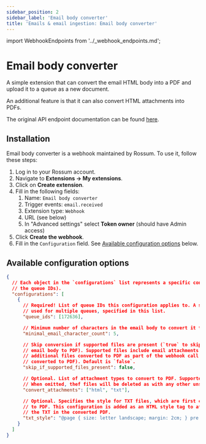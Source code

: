 ```yaml
---
sidebar_position: 2
sidebar_label: 'Email body converter'
title: 'Emails & email ingestion: Email body converter'
---
```


import WebhookEndpoints from '../\_webhook_endpoints.md';

# Email body converter

A simple extension that can convert the email HTML body into a PDF and upload it to a queue as a new document.

An additional feature is that it can also convert HTML attachments into PDFs.

The original API endpoint documentation can be found [here](https://elis.rossum.ai/svc/email-converter/api/redoc).

## Installation

Email body converter is a webhook maintained by Rossum. To use it, follow these steps:

1. Log in to your Rossum account.
1. Navigate to **Extensions → My extensions**.
1. Click on **Create extension**.
1. Fill in the following fields:
   1. Name: `Email body converter`
   1. Trigger events: `email.received`
   1. Extension type: `Webhook`
   1. URL (see below)
   1. In "Advanced settings" select **Token owner** (should have Admin access)
1. Click **Create the webhook**.
1. Fill in the `Configuration` field. See [Available configuration options](#available-configuration-options) below.

<WebhookEndpoints
  eu1="https://elis.rossum.ai/svc/email-converter/api/v1/convert"
  us="https://us.app.rossum.ai/svc/email-converter/api/v1/convert"
/>

## Available configuration options

```json
{
  // Each object in the `configurations` list represents a specific configuration (distinguished by
  // the queue IDs).
  "configurations": [
    {
      // Required! List of queue IDs this configuration applies to. A single configuration can be
      // used for multiple queues, specified in this list.
      "queue_ids": [172636],

      // Minimum number of characters in the email body to convert it to PDF. Default is 0.
      "minimal_email_character_count": 5,

      // Skip conversion if supported files are present (`true` to skip, `false` to convert the
      // email body to PDF). Supported files include email attachments supported by Rossum and any
      // additional files converted to PDF as part of the webhook call (e.g., HTML attachments
      // converted to PDF). Default is `false`.
      "skip_if_supported_files_present": false,

      // Optional. List of attachment types to convert to PDF. Supported values: "html", "txt".
      // When omitted, thef files will be deleted as with any other unsupported attachment.
      "convert_attachments": ["html", "txt"],

      // Optional. Specifies the style for TXT files, which are first converted to HTML and then
      // to PDF. This configuration is added as an HTML style tag to affect the appearance of
      // the TXT in the converted PDF.
      "txt_style": "@page { size: letter landscape; margin: 2cm; } pre { white-space: pre-wrap; }"
    }
  ]
}
```
